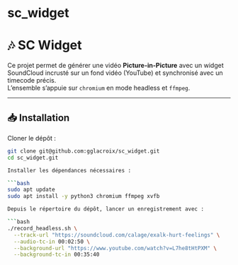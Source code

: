 # sc_widget

# 🎶 SC Widget

Ce projet permet de générer une vidéo **Picture-in-Picture** avec un widget SoundCloud incrusté sur un fond vidéo (YouTube) et synchronisé avec un timecode précis.  
L’ensemble s’appuie sur `chromium` en mode headless et `ffmpeg`.

---

## 📥 Installation

Cloner le dépôt :

```bash
git clone git@github.com:gglacroix/sc_widget.git
cd sc_widget.git

Installer les dépendances nécessaires :

```bash
sudo apt update
sudo apt install -y python3 chromium ffmpeg xvfb

Depuis le répertoire du dépôt, lancer un enregistrement avec :

```bash
./record_headless.sh \
  --track-url "https://soundcloud.com/calage/exalk-hurt-feelings" \
  --audio-tc-in 00:02:50 \
  --background-url "https://www.youtube.com/watch?v=L7he8tHtPXM" \
  --background-tc-in 00:35:40

